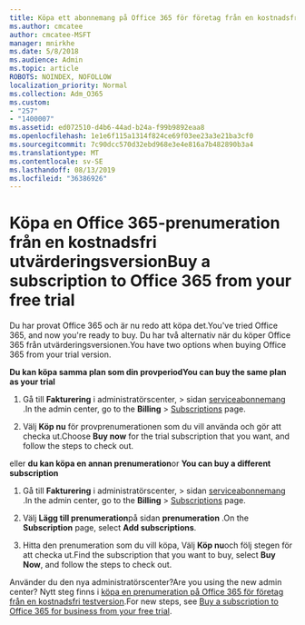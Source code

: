 ```yaml
---
title: Köpa ett abonnemang på Office 365 för företag från en kostnadsfri utvärderingsversion
ms.author: cmcatee
author: cmcatee-MSFT
manager: mnirkhe
ms.date: 5/8/2018
ms.audience: Admin
ms.topic: article
ROBOTS: NOINDEX, NOFOLLOW
localization_priority: Normal
ms.collection: Adm_O365
ms.custom:
- "257"
- "1400007"
ms.assetid: ed072510-d4b6-44ad-b24a-f99b9892eaa8
ms.openlocfilehash: 1e1e6f115a1314f824ce69f03ee23a3e21ba3cf0
ms.sourcegitcommit: 7c90dcc570d32ebd968e3e4e816a7b482890b3a4
ms.translationtype: MT
ms.contentlocale: sv-SE
ms.lasthandoff: 08/13/2019
ms.locfileid: "36386926"
---
```

# <a name="buy-a-subscription-to-office-365-from-your-free-trial"></a><span data-ttu-id="d3add-102">Köpa en Office 365-prenumeration från en kostnadsfri utvärderingsversion</span><span class="sxs-lookup"><span data-stu-id="d3add-102">Buy a subscription to Office 365 from your free trial</span></span>

<span data-ttu-id="d3add-103">Du har provat Office 365 och är nu redo att köpa det.</span><span class="sxs-lookup"><span data-stu-id="d3add-103">You've tried Office 365, and now you're ready to buy.</span></span> <span data-ttu-id="d3add-104">Du har två alternativ när du köper Office 365 från utvärderingsversionen.</span><span class="sxs-lookup"><span data-stu-id="d3add-104">You have two options when buying Office 365 from your trial version.</span></span>
  
 <span data-ttu-id="d3add-105">**Du kan köpa samma plan som din provperiod**</span><span class="sxs-lookup"><span data-stu-id="d3add-105">**You can buy the same plan as your trial**</span></span>
  
1. <span data-ttu-id="d3add-106">Gå till **Fakturering** i administratörscenter, \> sidan [serviceabonnemang](https://go.microsoft.com/fwlink/p/?linkid=842054) .</span><span class="sxs-lookup"><span data-stu-id="d3add-106">In the admin center, go to the **Billing** \> [Subscriptions](https://go.microsoft.com/fwlink/p/?linkid=842054) page.</span></span>

2. <span data-ttu-id="d3add-107">Välj **Köp nu** för provprenumerationen som du vill använda och gör att checka ut.</span><span class="sxs-lookup"><span data-stu-id="d3add-107">Choose **Buy now** for the trial subscription that you want, and follow the steps to check out.</span></span>

<span data-ttu-id="d3add-108">eller **du kan köpa en annan prenumeration**</span><span class="sxs-lookup"><span data-stu-id="d3add-108">or **You can buy a different subscription**</span></span>
  
1. <span data-ttu-id="d3add-109">Gå till **Fakturering** i administratörscenter, \> sidan [serviceabonnemang](https://go.microsoft.com/fwlink/p/?linkid=842054) .</span><span class="sxs-lookup"><span data-stu-id="d3add-109">In the admin center, go to the **Billing** \> [Subscriptions](https://go.microsoft.com/fwlink/p/?linkid=842054) page.</span></span>

2. <span data-ttu-id="d3add-110">Välj **Lägg till prenumeration**på sidan **prenumeration** .</span><span class="sxs-lookup"><span data-stu-id="d3add-110">On the **Subscription** page, select **Add subscriptions**.</span></span>

3. <span data-ttu-id="d3add-111">Hitta den prenumeration som du vill köpa, Välj **Köp nu**och följ stegen för att checka ut.</span><span class="sxs-lookup"><span data-stu-id="d3add-111">Find the subscription that you want to buy, select **Buy Now**, and follow the steps to check out.</span></span>

<span data-ttu-id="d3add-112">Använder du den nya administratörscenter?</span><span class="sxs-lookup"><span data-stu-id="d3add-112">Are you using the new admin center?</span></span> <span data-ttu-id="d3add-113">Nytt steg finns i [köpa en prenumeration på Office 365 för företag från en kostnadsfri testversion](https://docs.microsoft.com/en-us/office365/admin/subscriptions-and-billing/buy-a-subscription-from-your-free-trial).</span><span class="sxs-lookup"><span data-stu-id="d3add-113">For new steps, see [Buy a subscription to Office 365 for business from your free trial](https://docs.microsoft.com/en-us/office365/admin/subscriptions-and-billing/buy-a-subscription-from-your-free-trial).</span></span>